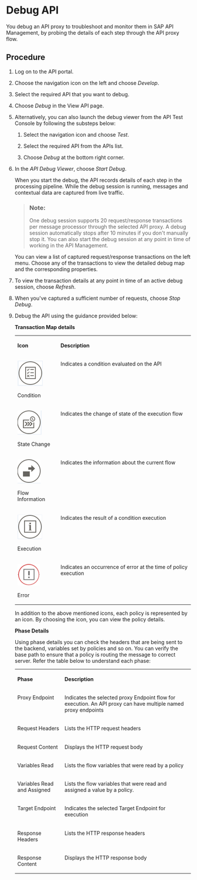 <!-- loiofb2c7aa34cdc443294a325ccb7876785 -->

# Debug API

You debug an API proxy to troubleshoot and monitor them in SAP API Management, by probing the details of each step through the API proxy flow.



## Procedure

1.  Log on to the API portal.

2.  Choose the navigation icon on the left and choose *Develop*.

3.  Select the required API that you want to debug.

4.  Choose *Debug* in the View API page.

5.  Alternatively, you can also launch the debug viewer from the API Test Console by following the substeps below:

    1.  Select the navigation icon and choose *Test*.

    2.  Select the required API from the APIs list.

    3.  Choose *Debug* at the bottom right corner.


6.  In the *API Debug Viewer*, choose *Start Debug*.

    When you start the debug, the API records details of each step in the processing pipeline. While the debug session is running, messages and contextual data are captured from live traffic.

    > ### Note:  
    > One debug session supports 20 request/response transactions per message processor through the selected API proxy. A debug session automatically stops after 10 minutes if you don't manually stop it. You can also start the debug session at any point in time of working in the API Management.

    You can view a list of captured request/response transactions on the left menu. Choose any of the transactions to view the detailed debug map and the corresponding properties.

7.  To view the transaction details at any point in time of an active debug session, choose *Refresh*.

8.  When you've captured a sufficient number of requests, choose *Stop Debug*.

9.  Debug the API using the guidance provided below:

    **Transaction Map details**


    <table>
    <tr>
    <th valign="top">

    Icon


    
    </th>
    <th valign="top">

    Description


    
    </th>
    </tr>
    <tr>
    <td valign="top">
    
    ![](images/Condition_Debug_7f30242.png)

    Condition


    
    </td>
    <td valign="top">
    
    Indicates a condition evaluated on the API


    
    </td>
    </tr>
    <tr>
    <td valign="top">
    
    ![](images/StateChange_Debug_bec35ed.png)

    State Change


    
    </td>
    <td valign="top">
    
    Indicates the change of state of the execution flow


    
    </td>
    </tr>
    <tr>
    <td valign="top">
    
    ![](images/Normal_3cefefd.png)

    Flow Information


    
    </td>
    <td valign="top">
    
    Indicates the information about the current flow


    
    </td>
    </tr>
    <tr>
    <td valign="top">
    
    ![](images/Info_Debug_8db3fb6.png)

    Execution


    
    </td>
    <td valign="top">
    
    Indicates the result of a condition execution


    
    </td>
    </tr>
    <tr>
    <td valign="top">
    
    ![](images/Error_Debug_cc46eac.png)

    Error


    
    </td>
    <td valign="top">
    
    Indicates an occurrence of error at the time of policy execution


    
    </td>
    </tr>
    </table>
    
    In addition to the above mentioned icons, each policy is represented by an icon. By choosing the icon, you can view the policy details.

    **Phase Details**

    Using phase details you can check the headers that are being sent to the backend, variables set by policies and so on. You can verify the base path to ensure that a policy is routing the message to correct server. Refer the table below to understand each phase:


    <table>
    <tr>
    <th valign="top">

    Phase


    
    </th>
    <th valign="top">

    Description


    
    </th>
    </tr>
    <tr>
    <td valign="top">
    
    Proxy Endpoint


    
    </td>
    <td valign="top">
    
    Indicates the selected proxy Endpoint flow for execution. An API proxy can have multiple named proxy endpoints


    
    </td>
    </tr>
    <tr>
    <td valign="top">
    
    Request Headers


    
    </td>
    <td valign="top">
    
    Lists the HTTP request headers


    
    </td>
    </tr>
    <tr>
    <td valign="top">
    
    Request Content


    
    </td>
    <td valign="top">
    
    Displays the HTTP request body


    
    </td>
    </tr>
    <tr>
    <td valign="top">
    
    Variables Read


    
    </td>
    <td valign="top">
    
    Lists the flow variables that were read by a policy


    
    </td>
    </tr>
    <tr>
    <td valign="top">
    
    Variables Read and Assigned


    
    </td>
    <td valign="top">
    
    Lists the flow variables that were read and assigned a value by a policy.


    
    </td>
    </tr>
    <tr>
    <td valign="top">
    
    Target Endpoint


    
    </td>
    <td valign="top">
    
    Indicates the selected Target Endpoint for execution


    
    </td>
    </tr>
    <tr>
    <td valign="top">
    
    Response Headers


    
    </td>
    <td valign="top">
    
    Lists the HTTP response headers


    
    </td>
    </tr>
    <tr>
    <td valign="top">
    
    Response Content


    
    </td>
    <td valign="top">
    
    Displays the HTTP response body


    
    </td>
    </tr>
    </table>
    

